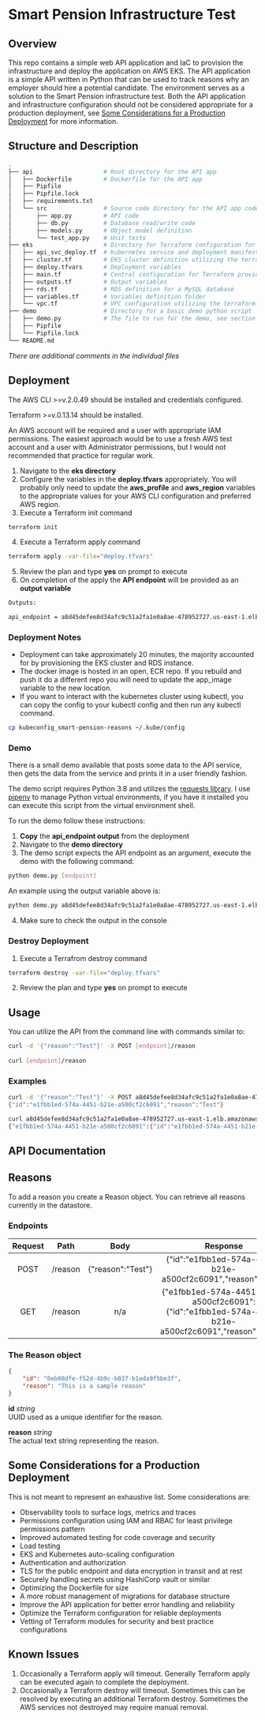 # Smart Pension Infrastructure Test

## Overview

This repo contains a simple web API application and IaC to provision the infrastructure and deploy the application on AWS EKS.  The API application is a simple API written in Python that can be used to track reasons why an employer should hire a potential candidate.  The environment serves as a solution to the Smart Pension infrastructure test.  Both the API application and infrastructure configuration should not be considered appropriate for a production deployment, see [Some Considerations for a Production Deployment](#-some-considerations-for-a-production-deployment) for more information.

## Structure and Description

```bash
.
├── api                    # Root directory for the API app
│   ├── Dockerfile         # Dockerfile for the API app
│   ├── Pipfile
│   ├── Pipfile.lock
│   ├── requirements.txt
│   └── src                # Source code directory for the API app code
│       ├── app.py         # API code
│       ├── db.py          # Database read/write code
│       ├── models.py      # Object model definition
│       └── test_app.py    # Unit tests
├── eks                    # Directory for Terraform configuration for an AWS EKS deployment
│   ├── api_svc_deploy.tf  # Kubernetes service and deployment manifests for the API service
│   ├── cluster.tf         # EKS cluster definition utilizing the terraform-aws-modules/eks/aws module
│   ├── deploy.tfvars      # Deployment variables
│   ├── main.tf            # Central configuration for Terraform provider
│   ├── outputs.tf         # Output variables
│   ├── rds.tf             # RDS definition for a MySQL database
│   ├── variables.tf       # Variables definition folder
│   └── vpc.tf             # VPC configuration utilizing the terraform-aws-modules/vpc/aws module
├── demo                   # Directory for a basic demo python script
│   ├── demo.py            # The file to run for the demo, see section below for details
│   ├── Pipfile
│   └── Pipfile.lock
└── README.md
``` 
*There are additional comments in the individual files*

## Deployment
The AWS CLI >=v.2.0.49 should be installed and credentials configured.

Terraform >=v.0.13.14 should be installed.

An AWS account will be required and a user with appropriate IAM permissions.  The easiest approach would be to use a fresh AWS test account and a user with Administrator permissions, but I would not recommended that practice for regular work.

1. Navigate to the **eks directory**
2. Configure the variables in the **deploy.tfvars** appropriately.  You will probably only need to update the **aws_profile** and **aws_region** variables to the appropriate values for your AWS CLI configuration and preferred AWS region.
3. Execute a Terraform init command
```bash
terraform init
```
4. Execute a Terraform apply command
```bash
terraform apply -var-file="deploy.tfvars"
```
5. Review the plan and type **yes** on prompt to execute
6. On completion of the apply the **API endpoint** will be provided as an **output variable**
```bash
Outputs:

api_endpoint = a8d45defee8d34afc9c51a2fa1e0a8ae-478952727.us-east-1.elb.amazonaws.com
```
### Deployment Notes

- Deployment can take approximately 20 minutes, the majority accounted for by provisioning the EKS cluster and RDS instance.  
- The docker image is hosted in an open, ECR repo.  If you rebuild and push it do a different repo you will need to update the app_image variable to the new location.  
- If you want to interact with the kubernetes cluster using kubectl, you can copy the config to your kubectl config and then run any kubectl command.  
```bash
cp kubeconfig_smart-pension-reasons ~/.kube/config
```

### Demo

There is a small demo available that posts some data to the API service, then gets the data from the service and prints it in a user friendly fashion.  

The demo script requires Python 3.8 and utilizes the [requests library](https://requests.readthedocs.io/en/master/).  I use [pipenv](https://pypi.org/project/pipenv/) to manage Python virtual environments, if you have it installed you can execute this script from the virtual environment shell.

To run the demo follow these instructions:

1. **Copy** the **api_endpoint output** from the deployment 
2. Navigate to the **demo directory**
3. The demo script expects the API endpoint as an argument, execute the demo with the following command:
```bash
python demo.py [endpoint]  
```

An example using the output variable above is:
```bash
python demo.py a8d45defee8d34afc9c51a2fa1e0a8ae-478952727.us-east-1.elb.amazonaws.com  
```
4. Make sure to check the output in the console  

### Destroy Deployment
1. Execute a Terrafrom destroy command
```bash
terraform destroy -var-file="deploy.tfvars"  
```
2. Review the plan and type **yes** on prompt to execute

## Usage
You can utilize the API from the command line with commands similar to:

```bash
curl -d '{"reason":"Test"}' -X POST [endpoint]/reason  
   
curl [endpoint]/reason
```

### Examples
```bash
curl -d '{"reason":"Test"}' -X POST a8d45defee8d34afc9c51a2fa1e0a8ae-478952727.us-east-1.elb.amazonaws.com/reason
{"id":"e1fbb1ed-574a-4451-b21e-a500cf2c6091","reason":"Test"}
```

```bash
curl a8d45defee8d34afc9c51a2fa1e0a8ae-478952727.us-east-1.elb.amazonaws.com/reason
{"e1fbb1ed-574a-4451-b21e-a500cf2c6091":{"id":"e1fbb1ed-574a-4451-b21e-a500cf2c6091","reason":"Test"}}
```

## API Documentation

## Reasons
To add a reason you create a Reason object.  You can retrieve all reasons currently in the datastore.

### Endpoints
| Request | Path    | Body              | Response |
| :---:   | :---:   | :---:             | :---:    |
| POST    | /reason | {"reason":"Test"} | {"id":"e1fbb1ed-574a-4451-b21e-a500cf2c6091","reason":"Test"} |
| GET     | /reason | n/a               | {"e1fbb1ed-574a-4451-b21e-a500cf2c6091":{"id":"e1fbb1ed-574a-4451-b21e-a500cf2c6091","reason":"Test"}} |
### The Reason object
```json
{  
    "id": "0eb08dfe-f52d-4b9c-b037-b1eda9f5be3f",  
    "reason": "This is a sample reason"  
}
```
**id** *string*  
UUID used as a unique identifier for the reason.
  
**reason** *string*  
The actual text string representing the reason.

## Some Considerations for a Production Deployment  
This is not meant to represent an exhaustive list.  Some considerations are:

- Observability tools to surface logs, metrics and traces
- Permissions configuration using IAM and RBAC for least privilege permissions pattern
- Improved automated testing for code coverage and security
- Load testing
- EKS and Kubernetes auto-scaling configuration
- Authentication and authorization
- TLS for the public endpoint and data encryption in transit and at rest 
- Securely handling secrets using HashiCorp vault or similar
- Optimizing the Dockerfile for size
- A more robust management of migrations for database structure
- Improve the API application for better error handling and reliability
- Optimize the Terraform configuration for reliable deployments
- Vetting of Terraform modules for security and best practice configurations

## Known Issues
1. Occasionally a Terraform apply will timeout.  Generally Terraform apply can be executed again to complete the deployment.
2. Occasionally a Terraform destroy will timeout.  Sometimes this can be resolved by executing an additional Terraform destroy.  Sometimes the AWS services not destroyed may require manual removal.
